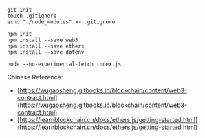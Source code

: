 ```
git init
touch .gitignore
echo "./node_modules" >> .gitignore

npm init
npm install --save web3 
npm install --save ethers
npm install --save dotenv

node --no-experimental-fetch index.js
```



Chinese Reference:
- [https://wugaosheng.gitbooks.io/blockchain/content/web3-contract.html](https://wugaosheng.gitbooks.io/blockchain/content/web3-contract.html)
- [https://learnblockchain.cn/docs/ethers.js/getting-started.html](https://learnblockchain.cn/docs/ethers.js/getting-started.html)